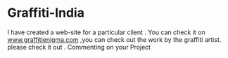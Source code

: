 # Graffiti-India
I have created a web-site for a particular client . You can check it on www.graffitienigma.com ,you can check out the work by the graffiti artist. please check it out . 
Commenting on your Project
